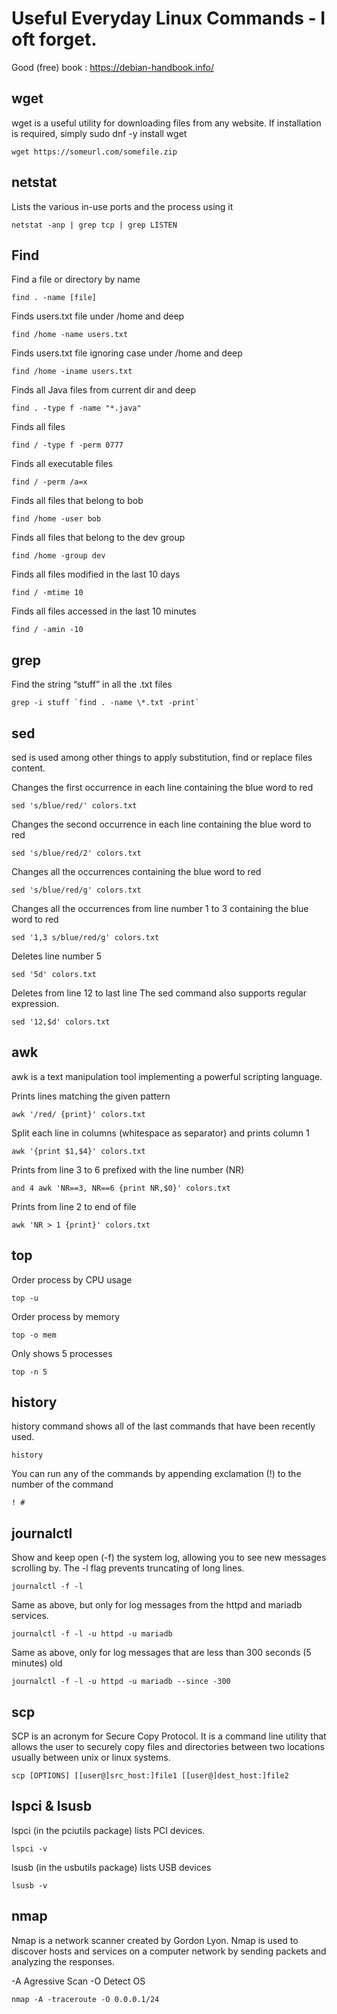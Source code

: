 # Useful Everyday Linux Commands - I oft forget.

Good (free) book : https://debian-handbook.info/

## wget

wget is a useful utility for downloading files from any website. If installation is required, simply
sudo dnf -y install wget
```
wget https://someurl.com/somefile.zip
```
## netstat

Lists the various in-use ports and the process using it
```
netstat -anp | grep tcp | grep LISTEN
```
## Find

Find a file or directory by name
```
find . -name [file]
```
Finds users.txt file under /home and deep
```
find /home -name users.txt
```
Finds users.txt file ignoring case under /home and deep
```
find /home -iname users.txt
```
Finds all Java files from current dir and deep
```
find . -type f -name "*.java"
```
Finds all files
```
find / -type f -perm 0777
```
Finds all executable files
```
find / -perm /a=x
```
Finds all files that belong to bob
```
find /home -user bob
```
Finds all files that belong to the dev group
```
find /home -group dev
```
Finds all files modified in the last 10 days
```
find / -mtime 10
```
Finds all files accessed in the last 10 minutes
```
find / -amin -10
```
## grep

Find the string “stuff” in all the .txt files
```
grep -i stuff `find . -name \*.txt -print`
```
## sed

sed is used among other things to apply substitution,  find or replace  files content.

Changes the first occurrence in each line containing the blue word to red
```
sed 's/blue/red/' colors.txt
```
Changes the second occurrence in each line containing the blue word to red
```
sed 's/blue/red/2' colors.txt
```
Changes all the occurrences containing the blue word to red
```
sed 's/blue/red/g' colors.txt
```
Changes all the occurrences from line number 1 to 3 containing the blue word to red
```
sed '1,3 s/blue/red/g' colors.txt
```
Deletes line number 5
```
sed '5d' colors.txt
```
Deletes from line 12 to last line The sed command also supports regular expression.
```
sed '12,$d' colors.txt
```
## awk

awk is a text manipulation tool implementing a powerful scripting language.

Prints lines matching the given pattern
```
awk '/red/ {print}' colors.txt
```
Split each line in columns (whitespace as separator) and prints column 1
```
awk '{print $1,$4}' colors.txt
```
Prints from line 3 to 6 prefixed with the line number (NR)
```
and 4 awk 'NR==3, NR==6 {print NR,$0}' colors.txt
```
Prints from line 2 to end of file
```
awk 'NR > 1 {print}' colors.txt
```
## top

Order process by CPU usage
```
top -u
```
Order process by memory
```
top -o mem
```
Only shows 5 processes
```
top -n 5
```
## history

history command shows all of the last commands that have been recently used.
```
history
```
You can run any of the commands by appending exclamation (!) to the number of the command
```
! #
```
## journalctl

Show and keep open (-f) the system log, allowing you to see new messages scrolling by. The -l flag prevents truncating of long lines.
```
journalctl -f -l
```
Same as above, but only for log messages from the httpd and mariadb services.
```
journalctl -f -l -u httpd -u mariadb
```
Same as above, only for log messages that are less than 300 seconds (5 minutes) old
```
journalctl -f -l -u httpd -u mariadb --since -300
```
## scp

SCP is an acronym for Secure Copy Protocol. It is a command line utility that allows the user to securely copy files and directories between two locations usually between unix or linux systems.
```
scp [OPTIONS] [[user@]src_host:]file1 [[user@]dest_host:]file2
```

## lspci & lsusb

lspci (in the pciutils package) lists PCI devices.
```
lspci -v
```
lsusb (in the usbutils package) lists USB devices
```
lsusb -v
```

## nmap

Nmap is a network scanner created by Gordon Lyon. Nmap is used to discover hosts and services on a computer network by sending packets and analyzing the responses.

-A Agressive Scan -O Detect OS
```
nmap -A -traceroute -O 0.0.0.1/24
```
